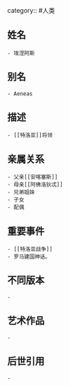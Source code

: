 category:: #人类
## 姓名
	- 埃涅阿斯
## 别名
	- Aeneas
## 描述
	- [[特洛亚]]将领
## 亲属关系
	- 父亲[[安喀塞斯]]
	- 母亲[[阿佛洛狄忒]]
	- 兄弟姐妹
	- 子女
	- 配偶
## 重要事件
	- [[特洛亚战争]]
	- 罗马建国神话。
## 不同版本
	-
## 艺术作品
	-
## 后世引用
	-
